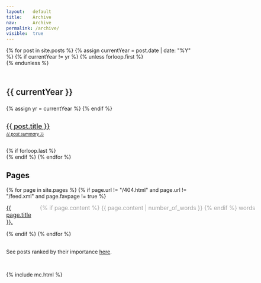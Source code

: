 ```yaml
---
layout:   default
title:    Archive
nav:      Archive
permalink: /archive/
visible:  true
---
```


<style type="text/css">
  
  .post-list{
	display: flex;
	flex-direction: column;
	gap: 2em
  }

  .post-link{
    min-width: 55%;
    /* max-width: 75%; */
    font-size: 1.3em;
    line-height: 1.3em;
    /* text-decoration-style: dotted; */
    font-weight: 500;
    color: var(--dark-green);
  }

  .spaced{
    display: flex;
    flex-direction: column;
    gap: 3px;
  }

  .nolink{
	font-size: 0.8em;
	line-height: 1.3em
  }

  .archive-link
  {
    font-size: 20px;
  }

  h3.year{
    margin-top: 2.5em;
    margin-bottom: 1em;
    font-size: 1.6em;
    color: var(--theme-color);
    font-weight: 600;
  }


  .page-list{
    display: flex;
    flex-direction: column;
    gap: 1em;
  }

  .page-item{
    display: flex;
    justify-content: space-between;
    font-size: 1.1em;
    gap: 1.5em;
  }

  .page-item div{
    flex-shrink: 0;
    opacity: 0.4;
  }

  @media (max-width: 600px){

	.post-list{
		gap: 2em
	}

	.post-link{
		max-width: 100%
	}
  }

</style>


<script async src="https://cse.google.com/cse.js?cx=942c04d4b5a4e68e0"></script>
<div class="gcse-search"></div>


<div class="post">
      {% for post in site.posts %}
<!--  -->
        {% assign currentYear = post.date | date: "%Y" %}
        {% if currentYear != yr %}
           {% unless forloop.first %}</div>{% endunless %}
<!--  -->
           <h3 class="year">{{ currentYear }}</h3>
            <div class="post-list">
           {% assign yr = currentYear %}
        {% endif %}
<!--  -->
        <div class="spaced">
            <a class="post-link" href="{{ post.url | prepend: site.baseurl }}">
            {{ post.title }}</a>
            <a class="nolink" href="{{ post.url | prepend: site.baseurl }}"><i>{{ post.summary }}</i></a>
		</div>
        {% if forloop.last %}</div>{% endif %}
<!--  -->
<!--  -->      
      {% endfor %}

<br>

<h2>Pages</h2>

<div class='page-list'>
{% for page in site.pages %}
    {% if page.url != "/404.html" and page.url != "/feed.xml" and page.favpage != true %}
    <div class="page-item">
        <a href="{{ page.url | prepend: site.baseurl }}">{{ page.title }}.</a>
        <div> {% if page.content %}
                {{ page.content | number_of_words }}
              {% endif %} words 
        </div>
    </div>
    {% endif %}
{% endfor %}
</div>
<br>

<p>
  See posts ranked by their importance <a href="/importance">here</a>.
</p>

<br>

{%    include mc.html  %}

</div>
